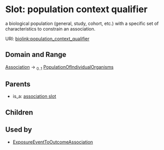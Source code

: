 
# Slot: population context qualifier


a biological population (general, study, cohort, etc.) with a specific set of characteristics to constrain an association.

URI: [biolink:population_context_qualifier](https://w3id.org/biolink/vocab/population_context_qualifier)


## Domain and Range

[Association](Association.md) &#8594;  <sub>0..1</sub> [PopulationOfIndividualOrganisms](PopulationOfIndividualOrganisms.md)

## Parents

 *  is_a: [association slot](association_slot.md)

## Children


## Used by

 * [ExposureEventToOutcomeAssociation](ExposureEventToOutcomeAssociation.md)
